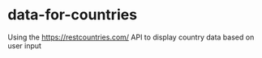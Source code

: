 # data-for-countries
Using the https://restcountries.com/ API to display country data based on user input 
